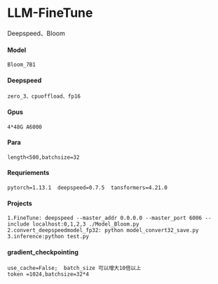 # LLM-FineTune
Deepspeed、Bloom

#### Model
    Bloom_7B1
 
#### Deepspeed
    zero_3、cpuoffload、fp16
 
#### Gpus
    4*48G A6000

#### Para
    length<500,batchsize=32
   
#### Requriements
    pytorch=1.13.1  deepspeed=0.7.5  tansformers=4.21.0

#### Projects
    1.FineTune: deepspeed --master_addr 0.0.0.0 --master_port 6006 --include localhost:0,1,2,3 ./Model_Bloom.py
    2.convert_deepspeedmodel_fp32: python model_convert32_save.py
    3.inference:python test.py
    
  
#### gradient_checkpointing
    use_cache=False;  batch_size 可以增大10倍以上
    token =1024,batchsize=32*4
